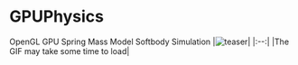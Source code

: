 # GPUPhysics
OpenGL GPU Spring Mass Model Softbody Simulation
|![teaser](img/softbody2.gif)|
|:--:|
|The GIF may take some time to load|
